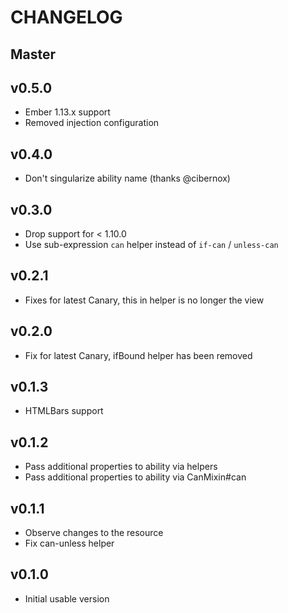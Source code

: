# CHANGELOG

## Master

## v0.5.0

* Ember 1.13.x support
* Removed injection configuration

## v0.4.0

* Don't singularize ability name (thanks @cibernox)

## v0.3.0

* Drop support for < 1.10.0
* Use sub-expression `can` helper instead of `if-can` / `unless-can`

## v0.2.1

* Fixes for latest Canary, this in helper is no longer the view

## v0.2.0

* Fix for latest Canary, ifBound helper has been removed

## v0.1.3

* HTMLBars support

## v0.1.2

* Pass additional properties to ability via helpers
* Pass additional properties to ability via CanMixin#can

## v0.1.1

* Observe changes to the resource
* Fix can-unless helper

## v0.1.0

* Initial usable version